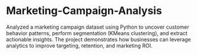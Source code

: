 # Marketing-Campaign-Analysis
Analyzed a marketing campaign dataset using Python to uncover customer behavior patterns, perform segmentation (KMeans clustering), and extract actionable insights. The project demonstrates how businesses can leverage analytics to improve targeting, retention, and marketing ROI.
